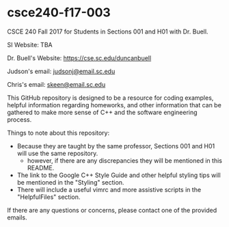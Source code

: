 # csce240-f17-003
CSCE 240 Fall 2017 for Students in Sections 001 and H01 with Dr. Buell.

SI Website: TBA

Dr. Buell's Website: https://cse.sc.edu/duncanbuell

Judson's email: judsonj@email.sc.edu

Chris's email: skeen@email.sc.edu

This GitHub repository is designed to be a resource for coding examples, helpful information regarding homeworks, 
and other information that can be gathered to make more sense of C++ and the software engineering process.

Things to note about this repository:
- Because they are taught by the same professor, Sections 001 and H01 will use the same repository.
  - however, if there are any
discrepancies they will be mentioned in this README.
- The link to the Google C++ Style Guide and other helpful styling tips will be mentioned in the "Styling" section.
- There will include a useful vimrc and more assistive scripts in the "HelpfulFiles" section.

If there are any questions or concerns, please contact one of the provided emails.
